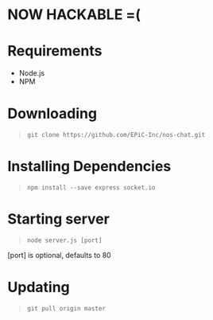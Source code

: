 # NOW HACKABLE =(

# Requirements
* Node.js
* NPM

# Downloading
> `git clone https://github.com/EPiC-Inc/nos-chat.git`

# Installing Dependencies
> `npm install --save express socket.io`

# Starting server
> `node server.js [port]`

[port] is optional, defaults to 80

# Updating
> `git pull origin master`
